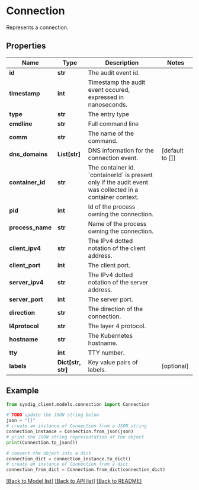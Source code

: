 # Connection

Represents a connection.

## Properties

Name | Type | Description | Notes
------------ | ------------- | ------------- | -------------
**id** | **str** | The audit event id. | 
**timestamp** | **int** | Timestamp the audit event occured, expressed in nanoseconds. | 
**type** | **str** | The entry type | 
**cmdline** | **str** | Full command line | 
**comm** | **str** | The name of the command. | 
**dns_domains** | **List[str]** | DNS information for the connection event. | [default to []]
**container_id** | **str** | The container id. &#x60;containerId&#x60; is present only if the audit event was collected in a container context.  | 
**pid** | **int** | Id of the process owning the connection. | 
**process_name** | **str** | Name of the process owning the connection. | 
**client_ipv4** | **str** | The IPv4 dotted notation of the client address. | 
**client_port** | **int** | The client port. | 
**server_ipv4** | **str** | The IPv4 dotted notation of the server address. | 
**server_port** | **int** | The server port. | 
**direction** | **str** | The direction of the connection. | 
**l4protocol** | **str** | The layer 4 protocol. | 
**hostname** | **str** | The Kubernetes hostname. | 
**tty** | **int** | TTY number. | 
**labels** | **Dict[str, str]** | Key value pairs of labels. | [optional] 

## Example

```python
from sysdig_client.models.connection import Connection

# TODO update the JSON string below
json = "{}"
# create an instance of Connection from a JSON string
connection_instance = Connection.from_json(json)
# print the JSON string representation of the object
print(Connection.to_json())

# convert the object into a dict
connection_dict = connection_instance.to_dict()
# create an instance of Connection from a dict
connection_from_dict = Connection.from_dict(connection_dict)
```
[[Back to Model list]](../README.md#documentation-for-models) [[Back to API list]](../README.md#documentation-for-api-endpoints) [[Back to README]](../README.md)


